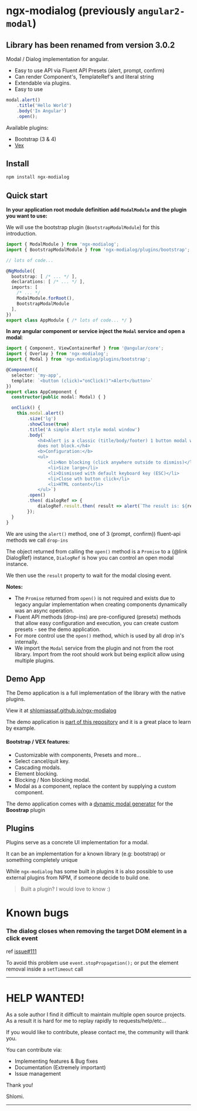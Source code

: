 # ngx-modialog (previously `angular2-modal`)

## Library has been renamed from version 3.0.2


Modal / Dialog implementation for angular.

  - Easy to use API via Fluent API Presets (alert, prompt, confirm)
  - Can render Component's, TemplateRef's and literal string
  - Extendable via plugins.
  - Easy to use
```typescript
modal.alert()
    .title('Hello World')
    .body('In Angular')
    .open();
```


Available plugins: 

  - Bootstrap (3 & 4)
  - [Vex](http://github.hubspot.com/vex/docs/welcome/)

## Install
```bash
npm install ngx-modialog
```

## Quick start

**In your application root module definition add `ModalModule` and the plugin you want to use:**

We will use the bootstrap plugin (`BootstrapModalModule`) for this introduction.

```typescript
import { ModalModule } from 'ngx-modialog';
import { BootstrapModalModule } from 'ngx-modialog/plugins/bootstrap';

// lots of code...

@NgModule({
  bootstrap: [ /* ... */ ],
  declarations: [ /* ... */ ],
  imports: [
    /* ... */
    ModalModule.forRoot(),
    BootstrapModalModule
  ],
})
export class AppModule { /* lots of code... */ }
```

**In any angular component or service inject the `Modal` service and open a modal**:


```typescript
import { Component, ViewContainerRef } from '@angular/core';
import { Overlay } from 'ngx-modialog';
import { Modal } from 'ngx-modialog/plugins/bootstrap';

@Component({
  selector: 'my-app',
  template: `<button (click)="onClick()">Alert</button>`
})
export class AppComponent {
  constructor(public modal: Modal) { }

  onClick() {
    this.modal.alert()
        .size('lg')
        .showClose(true)
        .title('A simple Alert style modal window')
        .body(`
            <h4>Alert is a classic (title/body/footer) 1 button modal window that 
            does not block.</h4>
            <b>Configuration:</b>
            <ul>
                <li>Non blocking (click anywhere outside to dismiss)</li>
                <li>Size large</li>
                <li>Dismissed with default keyboard key (ESC)</li>
                <li>Close wth button click</li>
                <li>HTML content</li>
            </ul>`)
        .open()
        .then( dialogRef => {
            dialogRef.result.then( result => alert(`The result is: ${result}`);
        });
  }
}
```

We are using the `alert()` method, one of 3 (prompt, confirm)) fluent-api methods we call `drop-ins`

The object returned from calling the `open()` method is a `Promise` to a {@link DialogRef} instance, `DialogRef` is how you can control an open modal instance.

We then use the `result` property to wait for the modal closing event.

**Notes:**
  - The `Promise` returned from `open()` is not required and exists due to legacy angular implementation when creating components dynamically was an async operation.
  - Fluent API methods (drop-ins) are pre-configured (presets) methods that allow easy configuration and execution, you can create custom presets - see the demo application.
  - For more control use the `open()` method, which is used by all drop in's internally.
  - We import the `Modal` service from the plugin and not from the root library.
  Import from the root should work but being explicit allow using multiple plugins.

## Demo App
The Demo application is a full implementation of the library with the native plugins.

View it at [shlomiassaf.github.io/ngx-modialog](http://shlomiassaf.github.io/ngx-modialog/)

The demo application is [part of this repository](https://github.com/shlomiassaf/ngx-modialog/tree/master/src/demo/app) and it is a great place to learn by example.

#### Bootstrap / VEX features:
  - Customizable with components, Presets and more...  
  - Select cancel/quit key.
  - Cascading modals.  
  - Element blocking.  
  - Blocking / Non blocking modal.  
  - Modal as a component, replace the content by supplying a custom component.   

The demo application comes with a [dynamic modal generator](http://shlomiassaf.github.io/ngx-modialog#/bootstrap-demo/customizeModals) for the **Boostrap** plugin

## Plugins
Plugins serve as a concrete UI implementation for a modal.

It can be an implementation for a known library (e.g: bootstrap) or something completely unique

While `ngx-modialog` has some built in plugins it is also possible to use external plugins from NPM, if someone decide to build one.

> Built a plugin? I would love to know :)

# Known bugs
### The dialog closes when removing the target DOM element in a click event
ref [issue#111](https://github.com/shlomiassaf/ngx-modialog/issues/111)

To avoid this problem use `event.stopPropagation();` or put the element removal inside a `setTimeout` call

---

# HELP WANTED!

As a sole author I find it difficult to maintain multiple open source projects.
As a result it is hard for me to replay rapidly to requests/help/etc...

If you would like to contribute, please contact me, the community will thank you.

You can contribute via:

  - Implementing features & Bug fixes
  - Documentation (Extremely important)
  - Issue management

Thank you!

Shlomi.

---